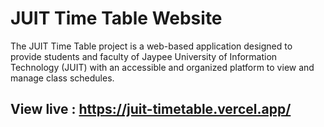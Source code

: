# JUIT Time Table Website

The JUIT Time Table project is a web-based application designed to provide students
and faculty of Jaypee University of Information Technology (JUIT) with an accessible and
organized platform to view and manage class schedules.

## View live : https://juit-timetable.vercel.app/
